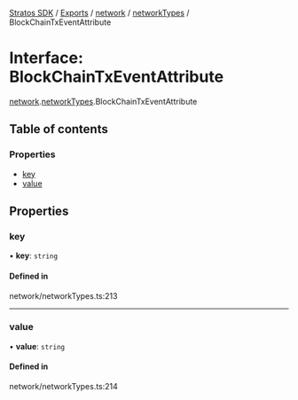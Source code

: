 [Stratos SDK](../README.md) / [Exports](../modules.md) / [network](../modules/network.md) / [networkTypes](../modules/network.networkTypes.md) / BlockChainTxEventAttribute

# Interface: BlockChainTxEventAttribute

[network](../modules/network.md).[networkTypes](../modules/network.networkTypes.md).BlockChainTxEventAttribute

## Table of contents

### Properties

- [key](network.networkTypes.BlockChainTxEventAttribute.md#key)
- [value](network.networkTypes.BlockChainTxEventAttribute.md#value)

## Properties

### key

• **key**: `string`

#### Defined in

network/networkTypes.ts:213

___

### value

• **value**: `string`

#### Defined in

network/networkTypes.ts:214
